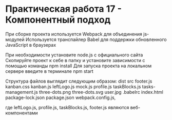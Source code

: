 # Практическая работа 17 - Компонентный подход

При сборке проекта используется Webpack для объединения js-модулей
Используется транспайлер Babel для поддержки обновленного JavaScript в браузерах

При необходимости установите node.js с официального сайта 
Скопируйте проект к себе в папку и установите зависимости с помощью команды npm install
Для запуска проекта на локальном сервере введите в терминале npm start

Структура файлов выглядит следующим образом:
dist
src
  footer.js
  kanban.css
  kanban.js
  leftLogo.js
  mock.js
  profile.js
  taskBlocks.js
  tasks-management.js
  three-dots.png
  three-dots.svg
  user.jpg
.babelrc
index.html
package-lock.json
package.json
webpack.config.js,

где leftLogo.js, profile.js, taskBlocks.js, footer.js являются веб-компонентами
